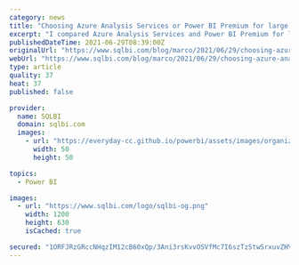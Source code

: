 ```yaml
---
category: news
title: "Choosing Azure Analysis Services or Power BI Premium for large datasets"
excerpt: "I compared Azure Analysis Services and Power BI Premium for large datasets. At that time, Azure Analysis Services was a clear choice, b"
publishedDateTime: 2021-06-29T08:39:00Z
originalUrl: "https://www.sqlbi.com/blog/marco/2021/06/29/choosing-azure-analysis-services-or-power-bi-premium-for-large-datasets/"
webUrl: "https://www.sqlbi.com/blog/marco/2021/06/29/choosing-azure-analysis-services-or-power-bi-premium-for-large-datasets/"
type: article
quality: 37
heat: 37
published: false

provider:
  name: SQLBI
  domain: sqlbi.com
  images:
    - url: "https://everyday-cc.github.io/powerbi/assets/images/organizations/sqlbi.com-50x50.jpg"
      width: 50
      height: 50

topics:
  - Power BI

images:
  - url: "https://www.sqlbi.com/logo/sqlbi-og.png"
    width: 1200
    height: 630
    isCached: true

secured: "1ORFJRzGRccNHqzIM12cB60xQp/3Ani3rsKvvOSVfMc7I6szTzStwSrxuvZHV2KhWIBu485Qp9KjU0GuSCSqi9qE5WYn/Pjf7HefcDeb0xNal4O6RKW/0/eVbHevPDxI8386maBfLt77YMi90/dO32qk7rpeTBCa96nEI1B35gqnQtbOLqVmz8iFdG+O5SB2Xmlb3QzMuZ7UHig+u1AV8G7/tJpsnZifsGBaYGJ2N4pp2vGe8jnwIqRFq1j0CN9jNOc5EZzcQrItxUmrXz5hjDXn+swoNweXD1AIWgxUqPJSTLBCS24Hk3LvJlnTtpiG0w4HSW9YMEfylwctUU17Bwp5Lu7RSepv7nozCEpl6UI=;4e77383aBpL+w1YOb1CPVw=="
---
```


